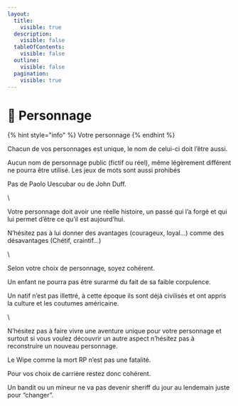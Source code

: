 ```yaml
---
layout:
  title:
    visible: true
  description:
    visible: false
  tableOfContents:
    visible: false
  outline:
    visible: false
  pagination:
    visible: true
---
```


# 👫 Personnage

{% hint style="info" %}
Votre personnage
{% endhint %}

Chacun de vos personnages est unique, le nom de celui-ci doit l’être aussi.

Aucun nom de personnage public (fictif ou réel), même légèrement différent ne pourra être utilisé. Les jeux de mots sont aussi prohibés

Pas de Paolo Uescubar ou de John Duff.

\


Votre personnage doit avoir une réelle histoire, un passé qui l’a forgé et qui lui permet d’être ce qu’il est aujourd’hui.&#x20;

N’hésitez pas à lui donner des avantages (courageux, loyal…) comme des désavantages (Chétif, craintif…)

\


Selon votre choix de personnage, soyez cohérent.&#x20;

Un enfant ne pourra pas être surarmé du fait de sa faible corpulence.

Un natif n’est pas illettré, à cette époque ils sont déjà civilisés et ont appris la culture et les coutumes américaine.

\


N’hésitez pas à faire vivre une aventure unique pour votre personnage et surtout si vous voulez découvrir un autre aspect n’hésitez pas à reconstruire un nouveau personnage.&#x20;

Le Wipe comme la mort RP n’est pas une fatalité.

Pour vos choix de carrière restez donc cohérent.&#x20;

Un bandit ou un mineur ne va pas devenir sheriff du jour au lendemain juste pour “changer”.
